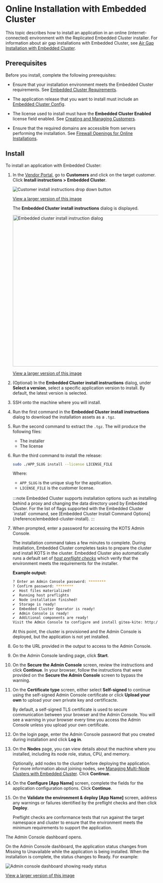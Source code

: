 # Online Installation with Embedded Cluster

This topic describes how to install an application in an online (internet-connected) environment with the Replicated Embedded Cluster installer. For information about air gap installations with Embedded Cluster, see [Air Gap Installation with Embedded Cluster](/enterprise/installing-embedded-air-gap).

## Prerequisites

Before you install, complete the following prerequisites:

* Ensure that your installation environment meets the Embedded Cluster requirements. See [Embedded Cluster Requirements](/enterprise/installing-embedded-requirements).

* The application release that you want to install must include an [Embedded Cluster Config](/reference/embedded-config).

* The license used to install must have the **Embedded Cluster Enabled** license field enabled. See [Creating and Managing Customers](/vendor/releases-creating-customer).

* Ensure that the required domains are accessible from servers performing the installation. See [Firewall Openings for Online Installations](/enterprise/installing-embedded-requirements#firewall).

## Install

To install an application with Embedded Cluster:

1. In the [Vendor Portal](https://vendor.replicated.com), go to **Customers** and click on the target customer. Click **Install instructions > Embedded Cluster**.

     ![Customer install instructions drop down button](/images/customer-install-instructions-dropdown.png)

     [View a larger version of this image](/images/customer-install-instructions-dropdown.png)

     The **Embedded Cluster install instructions** dialog is displayed.

     <img alt="Embedded cluster install instruction dialog" src="/images/embedded-cluster-install-dialog.png" width="500px"/>

     [View a larger version of this image](/images/embedded-cluster-install-dialog.png)

1. (Optional) In the **Embedded Cluster install instructions** dialog, under **Select a version**, select a specific application version to install. By default, the latest version is selected.

1. SSH onto the machine where you will install.

1. Run the first command in the **Embedded Cluster install instructions** dialog to download the installation assets as a `.tgz`.

1. Run the second command to extract the `.tgz`. The will produce the following files:

    * The installer
    * The license

1. Run the third command to install the release:

    ```bash
    sudo ./APP_SLUG install --license LICENSE_FILE
    ```
    Where:
    * `APP_SLUG` is the unique slug for the application.
    * `LICENSE_FILE` is the customer license.
    <br/>
    :::note
    Embedded Cluster supports installation options such as installing behind a proxy and changing the data directory used by Embedded Cluster. For the list of flags supported with the Embedded Cluster `install` command, see [Embedded Cluster Install Command Options](/reference/embedded-cluster-install).
    :::

1. When prompted, enter a password for accessing the KOTS Admin Console.

     The installation command takes a few minutes to complete. During installation, Embedded Cluster completes tasks to prepare the cluster and install KOTS in the cluster. Embedded Cluster also automatically runs a default set of [_host preflight checks_](/vendor/embedded-using#about-host-preflight-checks) which verify that the environment meets the requirements for the installer.

      **Example output:**

      ```bash
      ? Enter an Admin Console password: ********
      ? Confirm password: ********
      ✔  Host files materialized!
      ✔  Running host preflights
      ✔  Node installation finished!
      ✔  Storage is ready!
      ✔  Embedded Cluster Operator is ready!
      ✔  Admin Console is ready!
      ✔  Additional components are ready!
      Visit the Admin Console to configure and install gitea-kite: http://104.155.145.60:30000
      ```

      At this point, the cluster is provisioned and the Admin Console is deployed, but the application is not yet installed.

1. Go to the URL provided in the output to access to the Admin Console.

1. On the Admin Console landing page, click **Start**.

1. On the **Secure the Admin Console** screen, review the instructions and click **Continue**. In your browser, follow the instructions that were provided on the **Secure the Admin Console** screen to bypass the warning.

1. On the **Certificate type** screen, either select **Self-signed** to continue using the self-signed Admin Console certificate or click **Upload your own** to upload your own private key and certificacte.

    By default, a self-signed TLS certificate is used to secure communication between your browser and the Admin Console. You will see a warning in your browser every time you access the Admin Console unless you upload your own certificate.

1. On the login page, enter the Admin Console password that you created during installation and click **Log in**.

1. On the **Nodes** page, you can view details about the machine where you installed, including its node role, status, CPU, and memory. 

     Optionally, add nodes to the cluster before deploying the application. For more information about joining nodes, see [Managing Multi-Node Clusters with Embedded Cluster](/enterprise/embedded-manage-nodes). Click **Continue**.

1. On the **Configure [App Name]** screen, complete the fields for the application configuration options. Click **Continue**.

1. On the **Validate the environment & deploy [App Name]** screen, address any warnings or failures identified by the preflight checks and then click **Deploy**.

    Preflight checks are conformance tests that run against the target namespace and cluster to ensure that the environment meets the minimum requirements to support the application.

The Admin Console dashboard opens.

On the Admin Console dashboard, the application status changes from Missing to Unavailable while the application is being installed. When the installation is complete, the status changes to Ready. For example:

![Admin console dashboard showing ready status](/images/gitea-ec-ready.png)

[View a larger version of this image](/images/gitea-ec-ready.png)